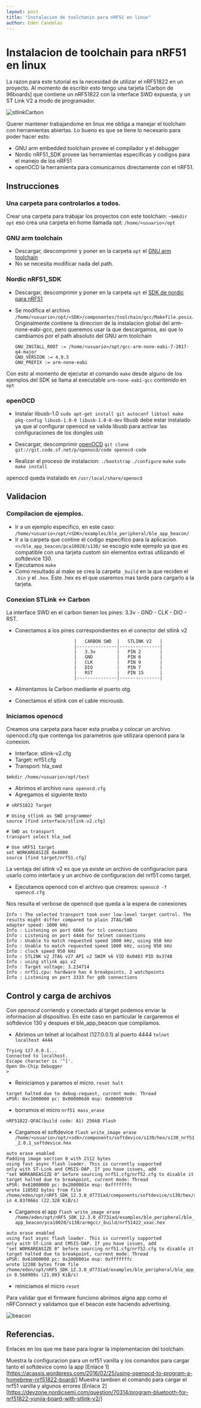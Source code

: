 ```yaml
---
layout: post
title: "Instalacion de toolchanin para nRF51 en linux"
author: Edén Candelas
---
```


# Instalacion de toolchain para nRF51 en linux
La razon para este tutorial es la necesidad de utilizar el nRF51822 en un proyecto.
Al momento de escribir esto tengo una tarjeta [Carbon de 96boards] que contiene un nRF51822 con la interface SWD expuesta, y un ST Link V2 a modo de programador.

![stlinkCarbon][imgstlink]


Querer mantener trabajandome en linux me obliga a manejar el toolchain con herramientas abiertas. Lo bueno es que se tiene lo necesario para poder hacer esto:

* GNU arm embedded toolchain provee el compilador y el debugger
* Nordic nRF51_SDK provee las herramientas especificas y codigos para el manejo de los nRF51
* openOCD la herramienta para comunicarnos directamente con el nRF51.

## Instrucciones

### Una carpeta para controlarlos a todos.
Crear una carpeta para trabajar los proyectos con este toolchain: `~$mkdir opt`
eso crea una carpeta en home llamada opt: `/home/<usuario>/opt`

### GNU arm toolchain
* Descargar, descomprimir y poner en la carpeta `opt` el [GNU arm toolchain]
* No se necesita modificar nada del path.

### Nordic nRF51_SDK
* Descargar, descomprimir y poner en la carpeta `opt` el [SDK de nordic para nRF51]
* Se modifica el archivo `/home/<usuario>/opt/<SDK>/componentes/toolchain/gcc/Makefile.posix`. Originalmente contiene la direccion de la instalacion global del arm-none-eabi-gcc, pero queremos usar la que descargamos, asi que lo cambiamos por el path absoluto del GNU arm toolchain

    ~~~~
    GNU_INSTALL_ROOT := /home/<usuario>/opt/gcc-arm-none-eabi-7-2017-q4-major
    GNU_VERSION := 4.9.3
    GNU_PREFIX := arm-none-eabi
    ~~~~

Con esto al momento de ejecutar el comando `make` desde alguno de los ejemplos del SDK  se llama al executable `arm-none-eabi-gcc` contenido en `opt`

### openOCD

* Instalar libusb-1.0
`sudo apt-get install git autoconf libtool make pkg-config libusb-1.0-0 libusb-1.0-0-dev`
libusb debe estar instalado ya que al configurar openocd se valida libusb para activar las configuraciones de los dongles usb

* Descargar, descomprimir [openOCD]
`git clone git://git.code.sf.net/p/openocd/code openocd-code`

* Realizar el proceso de instalacion:
`./bootstrap`
`./configure`
`make`
`sudo make install`

openocd queda instalado en `/usr/local/share/openocd`

## Validacion

### Compilacion de ejemplos.

* Ir a un ejemplo especifico, en este caso: `/home/<usuario>/opt/<SDK>/examples/ble_peripheral/ble_app_beacon/`
* Ir a la carpeta que contine el codigo especifico para la aplicacion. `<>/ble_app_beacon/pca10028/s130/` se escogio este ejemplo ya que es compatible con una tarjeta custom sin elementos extras utilizando el softdevice 130.
* Ejecutamos `make`
* Como resultado al make se crea la carpeta `_build` en la que reciden el `.bin` y el `.hex`. Este .hex es el que usaremos mas tarde para cargarlo a la tarjeta.

### Conexion STLink <-> Carbon
La interface SWD en el carbon tienen los pines: 3.3v - GND - CLK - DIO - RST.
* Conectamos a los pines correspondientes en el conector del stlink v2

                            |   CARBON SWD  |   STLINK V2   |
                            |---------------|---------------|
                            |   3.3v        |   PIN 2       |
                            |   GND         |   PIN 6       |
                            |   CLK         |   PIN 9       |
                            |   DIO         |   PIN 7       |
                            |   RST         |   PIN 15      |
                            |---------------|---------------|

* Alimentamos la Carbon mediante el puerto otg.
* Conectamos el stlink con el cable microusb.

### Iniciamos openocd

Creamos una carpeta para hacer esta prueba y colocar un archivo openocd.cfg  que contenga los parametros que utilizara openocd para la conexion.
* Interface: stlink-v2.cfg
* Target:    nrf51.cfg
* Transport: hla_swd

`$mkdir /home/<usuario>/opt/test`

* Abrimos el archivo `nano openocd.cfg`
* Agregamos el siguiente texto
~~~~
# nRF51822 Target

# Using stlink as SWD programmer
source [find interface/stlink-v2.cfg]

# SWD as transport
transport select hla_swd

# Use nRF51 target
set WORKAREASIZE 0x4000
source [find target/nrf51.cfg]
~~~~

La ventaja del stlink v2 es que ya existe un archivo de configuracion para usarlo como interface y un archivo de configuracion del nrf51 como target.
* Ejecutamos openocd con el archivo que creamos: `openocd -f openocd.cfg`

Nos resulta el verbose de openocd que queda a la espera de conexiones

~~~~
Info : The selected transport took over low-level target control. The results might differ compared to plain JTAG/SWD
adapter speed: 1000 kHz
Info : Listening on port 6666 for tcl connections
Info : Listening on port 4444 for telnet connections
Info : Unable to match requested speed 1000 kHz, using 950 kHz
Info : Unable to match requested speed 1000 kHz, using 950 kHz
Info : clock speed 950 kHz
Info : STLINK v2 JTAG v27 API v2 SWIM v6 VID 0x0483 PID 0x3748
Info : using stlink api v2
Info : Target voltage: 3.234714
Info : nrf51.cpu: hardware has 4 breakpoints, 2 watchpoints
Info : Listening on port 3333 for gdb connections
~~~~

## Control y carga de archivos
Con *openocd* corriendo y conectado al target podemos enviar la informacion al dispositivo.
En este caso en particular le cargaremos el softdevice 130 y despues el ble_app_beacon que compilamos.

* Abrimos un telnet al localhost (127.0.0.1) al puerto 4444 `telnet localhost 4444`
~~~~
Trying 127.0.0.1...
Connected to localhost.
Escape character is '^]'.
Open On-Chip Debugger
>
~~~~
* Reiniciamos y paramos el micro. `reset halt`
~~~~
target halted due to debug-request, current mode: Thread
xPSR: 0xc1000000 pc: 0x000006d0 msp: 0x000007c0
~~~~
* borramos el micro `nrf51 mass_erase`
~~~~
nRF51822-QFAC(build code: A1) 256kB Flash
~~~~
* Cargamos el softdevice `flash write_image erase /home/<usuario>/opt/<sdk>/components/softdevice/s130/hex/s130_nrf51_2.0.1_softdevice.hex`
~~~~
auto erase enabled
Padding image section 0 with 2112 bytes
using fast async flash loader. This is currently supported
only with ST-Link and CMSIS-DAP. If you have issues, add
"set WORKAREASIZE 0" before sourcing nrf51.cfg/nrf52.cfg to disable it
target halted due to breakpoint, current mode: Thread
xPSR: 0x61000000 pc: 0x2000001e msp: 0xfffffffc
wrote 110592 bytes from file /home/eden/opt/nRF5_SDK_12.3.0_d7731ad/components/softdevice/s130/hex/s130_nrf51_2.0.1_softdevice.hex in 4.837066s (22.328 KiB/s)
~~~~
* Cargamos el app `flash write_image erase /home/eden/opt/nRF5_SDK_12.3.0_d7731ad/examples/ble_peripheral/ble_app_beacon/pca10028/s130/armgcc/_build/nrf51422_xxac.hex`
~~~~
auto erase enabled
using fast async flash loader. This is currently supported
only with ST-Link and CMSIS-DAP. If you have issues, add
"set WORKAREASIZE 0" before sourcing nrf51.cfg/nrf52.cfg to disable it
target halted due to breakpoint, current mode: Thread
xPSR: 0x61000000 pc: 0x2000001e msp: 0xfffffffc
wrote 12288 bytes from file /home/eden/opt/nRF5_SDK_12.3.0_d7731ad/examples/ble_peripheral/ble_app_beacon/pca10028/s130/armgcc/_build/nrf51422_xxac.hex in 0.568909s (21.093 KiB/s)
~~~~
* reiniciamos el micro `reset`

Para validar que el firmware funciono abrimos algna app como el nRFConnect y validamos que el beacon este haciendo advertising.

![beacon][imgbeacon]


## Referencias.

Enlaces en los que me base para lograr la implementacion del toolchain.

Muestra la configuracion para un nrf51 vanilla y los comandos para cargar tanto el softdevice como la app
[Enlace 1][https://acassis.wordpress.com/2016/02/25/using-openocd-to-program-a-homebrew-nrf51822-board/]
Muestra tambien el comando para cargar el nrf51 vanilla y algunos errores
[Enlace 2][https://devzone.nordicsemi.com/question/70314/program-bluetooth-for-nrf51822-yunjia-board-with-stlink-v2/]


[GNU arm toolchain]: https://developer.arm.com/open-source/gnu-toolchain/gnu-rm/downloads "ARM-GCC"
[SDK de nordic para nRF51]: https://www.nordicsemi.com/eng/Products/Bluetooth-low-energy/nRF51822#software "nRF51-SDK"
[openOCD]: http://openocd.org/
[96boards]:  https://www.96boards.org/product/carbon/

[imgstlink]: /assets/post_img/nrf51toolchain/stlinkCarbon.jpg "stlink"
[imgbeacon]: /assets/post_img/nrf51toolchain/beacon.jpg "beacon"
